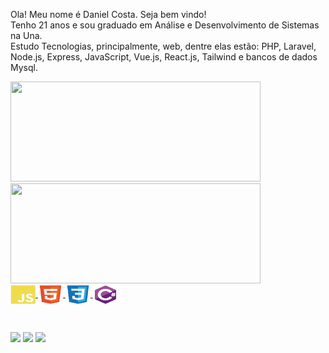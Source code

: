 <p> 
Ola! Meu nome é Daniel Costa. Seja bem vindo! <br /> 
Tenho 21 anos e sou graduado em Análise e Desenvolvimento de Sistemas na Una. <br />
Estudo Tecnologias, principalmente, web, dentre elas estão: PHP, Laravel, Node.js, Express, JavaScript, Vue.js, React.js, Tailwind e bancos de dados Mysql.  <br />
</p>

<div>
  <a href="https://github.com/DanielCostaGH">
  <img height="160em" width="400" src="https://github-readme-stats.vercel.app/api?username=DanielCostaGH&show_icons=true&theme=dark&include_all_commits=true&count_private=true"/>
  <img height="160em" width="400" src="https://github-readme-stats.vercel.app/api/top-langs/?username=DanielCostaGH&layout=compact&langs_count=7&theme=dark"/>
</div>
    
  <div style="display: inline_block">
  <img align="center" alt="Dan-Js" height="30" width="40" src="https://raw.githubusercontent.com/devicons/devicon/master/icons/javascript/javascript-plain.svg">
  <img align="center" alt="Dan-HTML" height="30" width="40" src="https://raw.githubusercontent.com/devicons/devicon/master/icons/html5/html5-original.svg">
  <img align="center" alt="Dan-CSS" height="30" width="40" src="https://raw.githubusercontent.com/devicons/devicon/master/icons/css3/css3-original.svg">
  <img align="center" alt="Dan-Csharp" height="30" width="40" src="https://raw.githubusercontent.com/devicons/devicon/master/icons/csharp/csharp-original.svg">
</div>
    <p> <br /> </p>   
     
  <div> <a href="https://www.linkedin.com/in/daniel-costa-7058a2158" target="_blank"><img src="https://img.shields.io/badge/-LinkedIn-%230077B5?style=for-the-badge&logo=linkedin&logoColor=white" target="_blank"></a> 
 <a href = "dfscs.costa@gmail.com"><img src="https://img.shields.io/badge/-Gmail-%23333?style=for-the-badge&logo=gmail&logoColor=white" target="_blank"></a>
  <a href="https://www.instagram.com/dan._costa/" target="_blank"><img src="https://img.shields.io/badge/-Instagram-%23E4405F?style=for-the-badge&logo=instagram&logoColor=white" target="_blank"></a>   </div>
    
  
   
    
